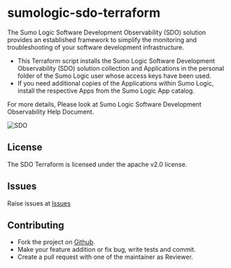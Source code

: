 # sumologic-sdo-terraform

The Sumo Logic Software Development Observability (SDO) solution provides an established framework to simplify the monitoring and troubleshooting of your software development infrastructure.
* This Terraform script installs the Sumo Logic Software Development Observability (SDO) solution collection and Applications in the personal folder of the Sumo Logic user whose access keys have been used.
* If you need additional copies of the Applications within Sumo Logic, install the respective Apps from the Sumo Logic App catalog.

For more details, Please look at Sumo Logic Software Development Observability Help Document.

![SDO](https://raw.githubusercontent.com/SumoLogic/sumologic-solution-templates/master/software-development-observability-terraform/gif/sdo3.gif)

## License

The SDO Terraform is licensed under the apache v2.0 license.

## Issues

Raise issues at [Issues](https://github.com/SumoLogic/sumologic-solution-templates/issues)

## Contributing

* Fork the project on [Github](https://github.com/SumoLogic/sumologic-solution-templates).
* Make your feature addition or fix bug, write tests and commit.
* Create a pull request with one of the maintainer as Reviewer.